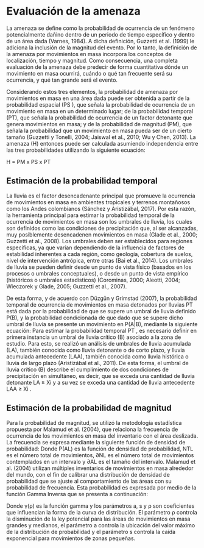 # Evaluación de la amenaza

La amenaza se define como la probabilidad de 
ocurrencia de un fenómeno potencialmente dañino 
dentro de un periodo de tiempo específico y dentro de un 
área dada (Varnes, 1984). A dicha definición, Guzzetti 
et al. (1999) le adiciona la inclusión de la magnitud 
del evento. Por lo tanto, la definición de la amenaza 
por movimientos en masa incorpora los conceptos de 
localización, tiempo y magnitud. Como consecuencia, 
una completa evaluación de la amenaza debe predecir 
de forma cuantitativa dónde un movimiento en masa 
ocurrirá, cuándo o qué tan frecuente será su ocurrencia, 
y qué tan grande será el evento.

Considerando estos tres elementos, la probabilidad de 
amenaza por movimientos en masa en una área dada 
puede ser obtenida a partir de la probabilidad espacial 
(PS
), que señala la probabilidad de ocurrencia de un 
movimiento en masa en un determinado lugar; de la 
probabilidad temporal (PT), que señala la probabilidad 
de ocurrencia de un factor detonante que genera 
movimientos en masa; y de la probabilidad de magnitud 
(PM), que señala la probabilidad que un movimiento en masa pueda ser de un cierto tamaño (Guzzetti y Tonelli, 
2004; Jaiswal et al., 2010; Wu y Chen, 2013). La 
amenaza (H) entonces puede ser calculada asumiendo 
independencia entre las tres probabilidades utilizando 
la siguiente ecuación:

 H = PM x PS x PT

## Estimación de la probabilidad temporal

La lluvia es el factor desencadenante principal que 
promueve la ocurrencia de movimientos en masa en 
ambientes tropicales y terrenos montañosos como los 
Andes colombianos (Sánchez y Aristizábal, 2017). 
Por esta razón, la herramienta principal para estimar la 
probabilidad temporal de la ocurrencia de movimientos 
en masa son los umbrales de lluvia, los cuales son 
definidos como las condiciones de precipitación que, 
al ser alcanzadas, muy posiblemente desencadenen 
movimientos en masa (Glade et al., 2000; Guzzetti et 
al., 2008). Los umbrales deben ser establecidos para 
regiones específicas, ya que varían dependiendo de la 
influencia de factores de estabilidad inherentes a cada 
región, como geología, cobertura de suelos, nivel de 
intervención antrópica, entre otras (Bai et al., 2014).
Los umbrales de lluvia se pueden definir desde un punto 
de vista físico (basados en los procesos o umbrales 
conceptuales), o desde un punto de vista empírico 
(históricos o umbrales estadísticos) (Corominas, 2000; 
Aleotti, 2004; Wieczorek y Glade, 2005; Guzzetti et al., 
2007). 

De esta forma, y de 
acuerdo con Düzgün y Grimstad (2007), la probabilidad 
temporal de ocurrencia de movimientos en masa 
detonados por lluvias PT
 está dada por la probabilidad 
de que se supere un umbral de lluvia definido P(B), y la 
probabilidad condicionada de que dado que se supere 
dicho umbral de lluvia se presente un movimiento en 
P(A|B), mediante la siguiente ecuación:
Para estimar la probabilidad temporal PT
, es necesario 
definir en primera instancia un umbral de lluvia crítico 
(B) asociado a la zona de estudio. Para esto, se realizó 
un análisis de umbrales de lluvia acumulada (LA), 
también conocida como lluvia detonante o de corto 
plazo, y lluvia acumulada antecedente (LAA), también 
conocida como lluvia histórica o lluvia de largo plazo 
(Aristizábal et al., 2011). De esta forma, el umbral 
de lluvia crítico (B) describe el cumplimiento de dos 
condiciones de precipitación en simultáneo, es decir, 
que se exceda una cantidad de lluvia detonante LA ≥ Xi
y a su vez se exceda una cantidad de lluvia antecedente 
LAA ≥ Xi .

## Estimación de la probabilidad de magnitud

Para la probabilidad de magnitud, se utilizó la 
metodología estadística propuesta por Malamud et 
al. (2004), que relaciona la frecuencia de ocurrencia 
de los movimientos en masa del inventario con el 
área deslizada. La frecuencia se expresa mediante la 
siguiente función de densidad de probabilidad:
Donde P(AL) es la función de densidad de probabilidad, 
NTL es el número total de movimientos, ∂NL es el número 
total de movimientos contemplados en un intervalo y 
∂AL es el tamaño del intervalo. Malamud et al. (2004) 
utilizan múltiples inventarios de movimientos en 
masa alrededor del mundo, con el fin de calibrar una 
distribución de densidad de probabilidad que se ajuste 
al comportamiento de las áreas con su probabilidad 
de frecuencia. Esta probabilidad es expresada por 
medio de la función Gamma Inversa que se presenta 
a continuación:

Donde γ(ρ) es la función gamma y los parámetros a, s y 
ρ son coeficientes que influencian la forma de la curva 
de distribución. El parámetro ρ controla la disminución 
de la ley potencial para las áreas de movimientos en 
masa grandes y medianos, el parámetro a controla 
la ubicación del valor máximo de la distribución 
de probabilidad y el parámetro s controla la caída 
exponencial para movimientos de zonas pequeñas. 
